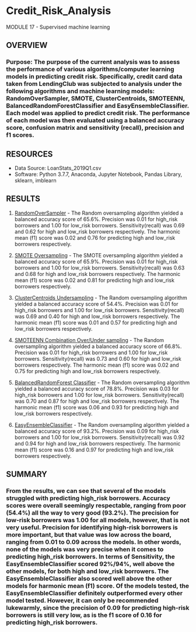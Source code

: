 # Credit_Risk_Analysis
MODULE 17 - Supervised machine learning

## OVERVIEW
  ### Purpose:  The purpose of the current analysis was to assess the performance of various algorithms/computer learning models in predicting credit risk.  Specifically, credit card data taken from LendingClub was subjected to analysis under the following algorithms and machine learning models:  RandomOverSampler, SMOTE, ClusterCentroids, SMOTEENN, BalancedRandomForestClassifier and EasyEnsembleClassifier.  Each model was applied to predict credit risk.  The performance of each model was then evaluated using a balanced accuracy score, confusion matrix and sensitivity (recall), precision and f1 scores.

## RESOURCES
  - Data Source: LoanStats_2019Q1.csv
  - Software:  Python 3.7.7, Anaconda, Jupyter Notebook, Pandas Library, sklearn, imblearn 

## RESULTS
  1. [RandomOverSampler](Images/RandomOverSampler.png) - The Random oversampling algorithm yielded a balanced accuracy score of 65.6%.  Precision was 0.01 for high_risk borrowers and 1.00 for low_risk borrowers.  Sensitivity(recall) was 0.69 and 0.62 for high and low_risk borrowers respectively.  The harmonic mean (f1) score was 0.02 and 0.76 for predicting high and low_risk borrowers respectively.
  
  2. [SMOTE Oversampling](Images/SMOTE.png) -  The SMOTE oversampling algorithm yielded a balanced accuracy score of 65.9%.  Precision was 0.01 for high_risk borrowers and 1.00 for low_risk borrowers.  Sensitivity(recall) was 0.63 and 0.68 for high and low_risk borrowers respectively. The harmonic mean (f1) score was 0.02 and 0.81 for predicting high and low_risk borrowers respectively.
  
  3. [ClusterCentroids Undersampling](Images/ClusterCentroids.png) - The Random oversampling algorithm yielded a balanced accuracy score of 54.4%.  Precision was 0.01 for high_risk borrowers and 1.00 for low_risk borrowers.  Sensitivity(recall) was 0.69 and 0.40 for high and low_risk borrowers respectively. The harmonic mean (f1) score was 0.01 and 0.57 for predicting high and low_risk borrowers respectively.
  
  4. [SMOTEENN Combination Over/Under sampling](Images/SMOTEENN.png) - The Random oversampling algorithm yielded a balanced accuracy score of 66.8%.  Precision was 0.01 for high_risk borrowers and 1.00 for low_risk borrowers.  Sensitivity(recall) was 0.73 and 0.60 for high and low_risk borrowers respectively. The harmonic mean (f1) score was 0.02 and 0.75 for predicting high and low_risk borrowers respectively.
  
  5. [BalancedRandomForest Classifier](Images/BalancedForest.png) - The Random oversampling algorithm yielded a balanced accuracy score of 78.8%.  Precision was 0.03 for high_risk borrowers and 1.00 for low_risk borrowers.  Sensitivity(recall) was 0.70 and 0.87 for high and low_risk borrowers respectively. The harmonic mean (f1) score was 0.06 and 0.93 for predicting high and low_risk borrowers respectively.
  
  6. [EasyEnsembleClassifier](Images/EasyEnsemble.png) - The Random oversampling algorithm yielded a balanced accuracy score of 93.2%.  Precision was 0.09 for high_risk borrowers and 1.00 for low_risk borrowers.  Sensitivity(recall) was 0.92 and 0.94 for high and low_risk borrowers respectively. The harmonic mean (f1) score was 0.16 and 0.97 for predicting high and low_risk borrowers respectively.

## SUMMARY
### From the results, we can see that several of the models struggled with predicting high_risk borrowers. Accuracy scores were overall seemingly respectable, ranging from poor (54.4%) all the way to very good (93.2%). The precision for low-risk borrowers was 1.00 for all models, however, that is not very useful.  Precision for identifying high-risk borrowers is more important, but that value was low across the board, ranging from 0.01 to 0.09 across the models.  In other words, none of the models was very precise when it comes to predicting high_risk borrowers.  In terms of Sensitivity, the EasyEnsembleClassifier scored 92%/94%, well above the other models, for both high and low_risk borrowers.  The EasyEnsembleClassifier also scored well above the other models for harmonic mean (f1) score.  Of the models tested, the EasyEnsembleClassifier definitely outperformed every other model tested. However, it can only be recommended lukewarmly, since the precision of 0.09 for predicting high-risk borrowers is still very low, as is the f1 score of 0.16 for predicting high_risk borrowers.
